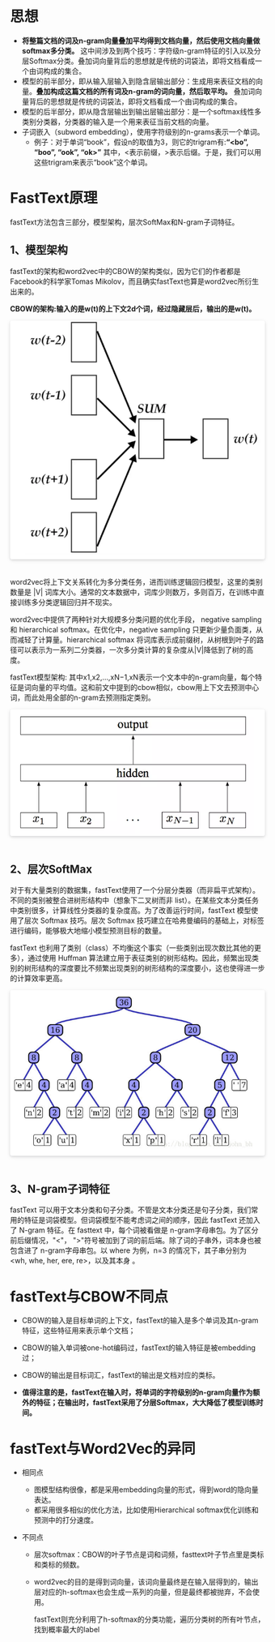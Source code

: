 # 思想

  - **将整篇文档的词及n-gram向量叠加平均得到文档向量，然后使用文档向量做softmax多分类。** 这中间涉及到两个技巧：字符级n-gram特征的引入以及分层Softmax分类。叠加词向量背后的思想就是传统的词袋法，即将文档看成一个由词构成的集合。
  - 模型的前半部分，即从输入层输入到隐含层输出部分：生成用来表征文档的向量。**叠加构成这篇文档的所有词及n-gram的词向量，然后取平均。** 叠加词向量背后的思想就是传统的词袋法，即将文档看成一个由词构成的集合。
  - 模型的后半部分，即从隐含层输出到输出层输出部分：是一个softmax线性多类别分类器，分类器的输入是一个用来表征当前文档的向量。
  - 子词嵌入（subword embedding），使用字符级别的n-grams表示一个单词。
    - 例子：对于单词“book”，假设n的取值为3，则它的trigram有:**“<bo”, “boo”, “ook”, “ok>”** 其中，<表示前缀，>表示后缀。于是，我们可以用这些trigram来表示“book”这个单词。

# FastText原理
fastText方法包含三部分，模型架构，层次SoftMax和N-gram子词特征。

## 1、模型架构
fastText的架构和word2vec中的CBOW的架构类似，因为它们的作者都是Facebook的科学家Tomas Mikolov，而且确实fastText也算是word2vec所衍生出来的。

**CBOW的架构:输入的是w(t)的上下文2d个词，经过隐藏层后，输出的是w(t)。**
<center>
<img style="border-radius: 0.3125em;
box-shadow: 0 2px 4px 0 rgba(34,36,38,.12),0 2px 10px 0 rgba(34,36,38,.08);" 
src="image\CBOW.PNG">
<br>
<div style="color:orange;
display: inline-block;
color: #999;
padding: 2px;"></div>
</center>

word2vec将上下文关系转化为多分类任务，进而训练逻辑回归模型，这里的类别数量是 |V| 词库大小。通常的文本数据中，词库少则数万，多则百万，在训练中直接训练多分类逻辑回归并不现实。

word2vec中提供了两种针对大规模多分类问题的优化手段， negative sampling 和 hierarchical softmax。在优化中，negative sampling 只更新少量负面类，从而减轻了计算量。hierarchical softmax 将词库表示成前缀树，从树根到叶子的路径可以表示为一系列二分类器，一次多分类计算的复杂度从|V|降低到了树的高度。

fastText模型架构:
其中x1,x2,...,xN−1,xN表示一个文本中的n-gram向量，每个特征是词向量的平均值。这和前文中提到的cbow相似，cbow用上下文去预测中心词，而此处用全部的n-gram去预测指定类别。
<center>
<img style="border-radius: 0.3125em;
box-shadow: 0 2px 4px 0 rgba(34,36,38,.12),0 2px 10px 0 rgba(34,36,38,.08);" 
src="image\fasttext.PNG">
<br>
<div style="color:orange;
display: inline-block;
color: #999;
padding: 2px;"></div>
</center>

## 2、层次SoftMax
对于有大量类别的数据集，fastText使用了一个分层分类器（而非扁平式架构）。不同的类别被整合进树形结构中（想象下二叉树而非 list）。在某些文本分类任务中类别很多，计算线性分类器的复杂度高。为了改善运行时间，fastText 模型使用了层次 Softmax 技巧。层次 Softmax 技巧建立在哈弗曼编码的基础上，对标签进行编码，能够极大地缩小模型预测目标的数量。

fastText 也利用了类别（class）不均衡这个事实（一些类别出现次数比其他的更多），通过使用 Huffman 算法建立用于表征类别的树形结构。因此，频繁出现类别的树形结构的深度要比不频繁出现类别的树形结构的深度要小，这也使得进一步的计算效率更高。

<center>
<img style="border-radius: 0.3125em;
box-shadow: 0 2px 4px 0 rgba(34,36,38,.12),0 2px 10px 0 rgba(34,36,38,.08);" 
src="image\softmax.PNG">
<br>
<div style="color:orange;
display: inline-block;
color: #999;
padding: 2px;"></div>
</center>

## 3、N-gram子词特征
fastText 可以用于文本分类和句子分类。不管是文本分类还是句子分类，我们常用的特征是词袋模型。但词袋模型不能考虑词之间的顺序，因此 fastText 还加入了 N-gram 特征。在 fasttext 中，每个词被看做是 n-gram字母串包。为了区分前后缀情况，"<"， ">"符号被加到了词的前后端。除了词的子串外，词本身也被包含进了 n-gram字母串包。以 where 为例，n=3 的情况下，其子串分别为
<wh, whe, her, ere, re>，以及其本身 。


# fastText与CBOW不同点

  - CBOW的输入是目标单词的上下文，fastText的输入是多个单词及其n-gram特征，这些特征用来表示单个文档；
  - CBOW的输入单词被one-hot编码过，fastText的输入特征是被embedding过；
  - CBOW的输出是目标词汇，fastText的输出是文档对应的类标。

  - **值得注意的是，fastText在输入时，将单词的字符级别的n-gram向量作为额外的特征；在输出时，fastText采用了分层Softmax，大大降低了模型训练时间。**

# fastText与Word2Vec的异同

  - 相同点

    - 图模型结构很像，都是采用embedding向量的形式，得到word的隐向量表达。
    - 都采用很多相似的优化方法，比如使用Hierarchical softmax优化训练和预测中的打分速度。

  - 不同点

    - 层次softmax：CBOW的叶子节点是词和词频，fasttext叶子节点里是类标和类标的频数。

    - word2vec的目的是得到词向量，该词向量最终是在输入层得到的，输出层对应的h-softmax也会生成一系列的向量，但是最终都被抛弃，不会使用。

      fastText则充分利用了h-softmax的分类功能，遍历分类树的所有叶节点，找到概率最大的label

